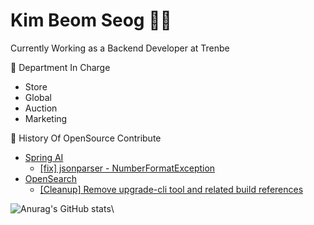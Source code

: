 # Kim Beom Seog 👨‍💻

Currently Working as a Backend Developer at Trenbe  

🏬 Department In Charge
- Store
- Global
- Auction
- Marketing

📌 History Of OpenSource Contribute
- [Spring AI](https://github.com/spring-projects/spring-ai)
  - [[fix] jsonparser - NumberFormatException](https://github.com/spring-projects/spring-ai/pull/3051)
- [OpenSearch](https://github.com/opensearch-project/OpenSearch)
  - [[Cleanup] Remove upgrade-cli tool and related build references](https://github.com/opensearch-project/OpenSearch/pull/18494)

![Anurag's GitHub stats](https://github-readme-stats.vercel.app/api?username=BeomSeogKim&show_icons=true&theme=merko)\
